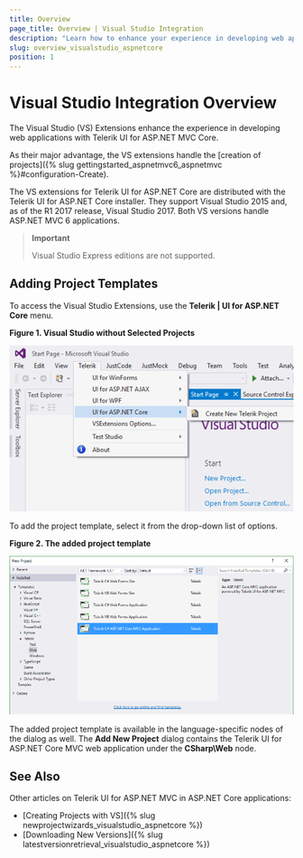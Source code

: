 ```yaml
---
title: Overview
page_title: Overview | Visual Studio Integration
description: "Learn how to enhance your experience in developing web applications with ASP.NET Core."
slug: overview_visualstudio_aspnetcore
position: 1
---
```


# Visual Studio Integration Overview

The Visual Studio (VS) Extensions enhance the experience in developing web applications with Telerik UI for ASP.NET MVC Core.

As their major advantage, the VS extensions handle the [creation of projects]({% slug gettingstarted_aspnetmvc6_aspnetmvc %}#configuration-Create).

The VS extensions for Telerik UI for ASP.NET Core are distributed with the Telerik UI for ASP.NET Core installer. They support Visual Studio 2015 and, as of the R1 2017 release, Visual Studio 2017. Both VS versions handle ASP.NET MVC 6 applications.

> **Important**
>
> Visual Studio Express editions are not supported.

## Adding Project Templates

To access the Visual Studio Extensions, use the **Telerik | UI for ASP.NET Core** menu.

**Figure 1. Visual Studio without Selected Projects**

![Create Menu](images/create-project-core.png)

To add the project template, select it from the drop-down list of options.  

**Figure 2. The added project template**

![Project Templates](images/project-template-core.png)

The added project template is available in the language-specific nodes of the dialog as well. The **Add New Project** dialog contains the Telerik UI for ASP.NET Core MVC web application under the **CSharp\Web** node.

## See Also

Other articles on Telerik UI for ASP.NET MVC in ASP.NET Core applications:

* [Creating Projects with VS]({% slug newprojectwizards_visualstudio_aspnetcore %})
* [Downloading New Versions]({% slug latestversionretrieval_visualstudio_aspnetcore %})
